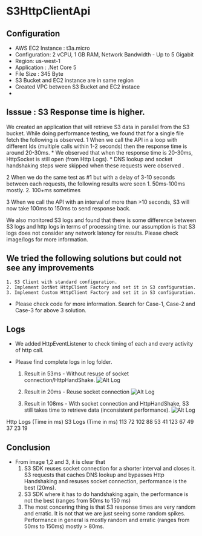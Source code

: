 # S3HttpClientApi
## Configuration
* AWS EC2 Instance	: t3a.micro
* Configuration: 2 vCPU, 1 GB RAM, Network Bandwidth - Up to 5 Gigabit
* Region: us-west-1
* Application : .Net Core 5
* File Size : 345 Byte
* S3 Bucket and EC2 instance are in same region
* Created VPC between S3 Bucket and EC2 instace
* 
## Isssue : S3 Response time is higher.
We created an application that will retrieve S3 data in parallel from the S3 bucket. While doing performance testing, we found that for a single file fetch the following is observed.
1 When we call the API in a loop with different Ids (multiple calls within 1-2 seconds) then the response time is around 20-30ms.
    * We observed that when the response time is 20-30ms, HttpSocket is still open (from Http Logs).
    * DNS lookup and socket handshaking steps were skipped when these requests were observed .
     
2 When we do the same test as #1 but with a delay of 3-10 seconds between each requests, the following results were seen
    1. 50ms-100ms mostly.
    2. 100+ms sometimes
    
3 When we call the API with an interval of more than >10 seconds, S3 will now take 100ms to 150ms to send response back.

We also monitored S3 logs and found that there is some difference between S3 logs and http logs in terms of processing time. our assumption is that S3 logs does not consider any network latency for results. Please check image/logs for more information.

## We tried the following solutions but could not see any improvements

    1. S3 Client with standard configuration.
    2. Implement DotNet HttpClient Factory and set it in S3 configuration.
    3. Implement Custom HttpClient Factory and set it in S3 configuration.

* Please check code for more information. Search for Case-1, Case-2 and Case-3 for above 3 solution.

## Logs
* We added HttpEventListener to check timing of each and every activity of http call.
* Please find complete logs in log folder.

    1. Result in 53ms - Without resuse of socket connection/HttpHandShake.
    ![Alt Log](Log/HttpLogs_53ms.jpg)

    2. Result in 20ms - Reuse socket connection
    ![Alt Log](Log/HttpLogs_20ms.jpg)

    3. Result in 108ms - With socket connection and HttpHandShake, S3 still takes time to retrieve data (inconsistent performance).
    ![Alt Log](Log/HttpLogs_108ms.jpg)

Http Logs (Time in ms)	S3 Logs (Time in ms)
   113	                  72
   102	                  88
   53	                     41
   123	                  67
   49	                     37
   23	                     19


## Conclusion
* From image 1,2 and 3, it is clear that
    1. S3 SDK reuses socket connection for a shorter interval and closes it. S3 requests that caches DNS lookup and bypasses Http Handshaking and resuses socket connection, performance is the best (20ms). 
    2. S3 SDK where it has to do handshaking again, the performance is not the best (ranges from 50ms to 150 ms)
    4. The most concering thing is that S3 response times are very random and erratic. It is not that we are just seeing some random spikes. Performance in general is mostly random and erratic  (ranges from 50ms to 150ms) mostly > 80ms. 



